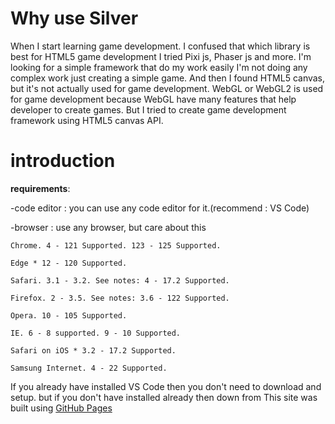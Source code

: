 # Why use Silver

When I start learning game development. I confused that which library is best for HTML5 game development I tried Pixi js, Phaser js and more. I'm looking for a simple framework that do my work easily I'm not doing any complex work just creating a simple game. And then I found HTML5 canvas, but it's not actually used for game development. WebGL or WebGL2 is used for game development because WebGL have many features that help developer to create games. But I tried to create game development framework using HTML5 canvas API.
# introduction
**requirements**:

-code editor : you can use any code editor for it.(recommend : VS Code)

-browser : use any browser, but care about this

```
Chrome. 4 - 121 Supported. 123 - 125 Supported.

Edge * 12 - 120 Supported.

Safari. 3.1 - 3.2. See notes: 4 - 17.2 Supported.

Firefox. 2 - 3.5. See notes: 3.6 - 122 Supported.

Opera. 10 - 105 Supported.

IE. 6 - 8 supported. 9 - 10 Supported.

Safari on iOS * 3.2 - 17.2 Supported.

Samsung Internet. 4 - 22 Supported.
```

If you already have installed VS Code then you don't need to download and setup. but if you don't have installed already then down from This site was built using [GitHub Pages](https://pages.github.com/)